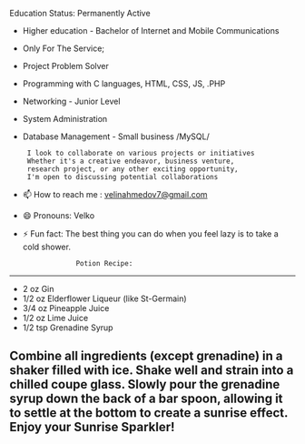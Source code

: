  
 Education Status: Permanently Active
                                                                     
  - Higher education - Bachelor of Internet and      Mobile Communications
                                              
  - Only For The Service;
  - Project Problem Solver 
   
  - Programming with C languages, HTML, CSS, JS, .PHP 
  - Networking - Junior Level
  - System Administration 
  - Database Management - Small business /MySQL/
  
         I look to collaborate on various projects or initiatives
         Whether it's a creative endeavor, business venture,
         research project, or any other exciting opportunity,               
         I'm open to discussing potential collaborations

- 📫 How to reach me :
 velinahmedov7@gmail.com

- 😄 Pronouns: Velko

- ⚡ Fun fact: 
  The best thing you can do when you feel    lazy is to take a cold shower.


                   Potion Recipe:
 --------------------------------------------------------------------------------------------------------
  * 2 oz Gin                                           
  * 1/2 oz Elderflower Liqueur (like St-Germain)      
  * 3/4 oz Pineapple Juice                           
  * 1/2 oz Lime Juice                                  
  * 1/2 tsp Grenadine Syrup
 

  Combine all ingredients (except grenadine) in a shaker filled with ice.
  Shake well and strain into a chilled coupe glass.
  Slowly pour the grenadine syrup down the back of a bar spoon,
  allowing it to settle at the bottom to create a sunrise effect.
               Enjoy your Sunrise Sparkler!                                           
 ------------------------------------------------------------------------
    




